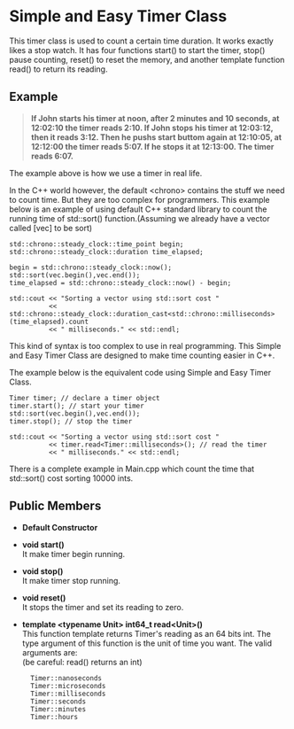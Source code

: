 # Simple and Easy Timer Class

This timer class is used to count a certain time duration. It works exactly likes a stop watch. It has four functions
start() to start the timer, stop() pause counting, reset() to reset the memory, and another template function read() to return its reading.

## Example
><strong>If John starts his timer at noon, after 2 minutes and 10 seconds, at 12:02:10 the timer
reads 2:10. If John stops his timer at 12:03:12, then it reads 3:12. Then he pushs start 
buttom again at 12:10:05, at 12:12:00 the timer reads 5:07. If he stops it at 12:13:00. 
The timer reads 6:07.</strong>

The example above is how we use a timer in real life. 

In the C++ world however, the default \<chrono> contains the stuff we need to count time.
But they are too complex for programmers. This example below is an example of using default C++
standard library to count the running time of std::sort() function.(Assuming we already have a vector
called [vec] to be sort)

    
    std::chrono::steady_clock::time_point begin;
    std::chrono::steady_clock::duration time_elapsed;
    
    begin = std::chrono::steady_clock::now();
    std::sort(vec.begin(),vec.end());
    time_elapsed = std::chrono::steady_clock::now() - begin;
    
    std::cout << "Sorting a vector using std::sort cost "
              << std::chrono::steady_clock::duration_cast<std::chrono::milliseconds>(time_elapsed).count
              << " milliseconds." << std::endl;
              

This kind of syntax is too complex to use in real programming. This Simple and Easy Timer Class are designed
to make time counting easier in C++.

The example below is the equivalent code using Simple and Easy Timer Class.

    Timer timer; // declare a timer object
    timer.start(); // start your timer
    std::sort(vec.begin(),vec.end());
    timer.stop(); // stop the timer
    
    std::cout << "Sorting a vector using std::sort cost "
              << timer.read<Timer::milliseconds>(); // read the timer
              << " milliseconds." << std::endl;

There is a complete example in Main.cpp which count the time that std::sort() cost sorting 10000 ints.

## Public Members
* <strong> Default Constructor </strong>

* <strong> void start() </strong>
<br/>  It make timer begin running.

* <strong> void stop() </strong>
<br/>  It make timer stop running.

* <strong> void reset() </strong>
<br/>  It stops the timer and set its reading to zero.

* <strong> template \<typename Unit> int64_t read\<Unit>() </strong>
<br/>  This function template returns Timer's reading as an 64 bits int. The type argument of this 
function is the unit of time you want. The valid arguments are:
<br/>(be careful: read() returns an int)
        
        Timer::nanoseconds
        Timer::microseconds
        Timer::milliseconds
        Timer::seconds
        Timer::minutes
        Timer::hours
        

        

